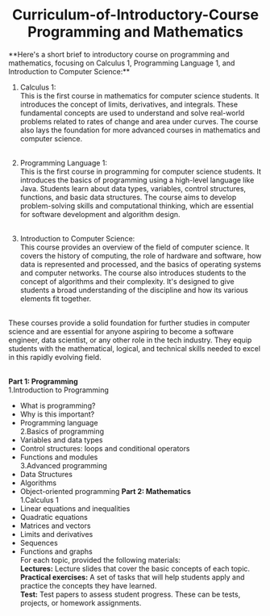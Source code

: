 <h1 align="center">Curriculum-of-Introductory-Course Programming and Mathematics</h1>
**Here's a short brief to introductory course on programming and mathematics, focusing on Calculus 1, Programming Language 1, and Introduction to Computer Science:** <br>

1. Calculus 1:<br> This is the first course in mathematics for computer science students. It introduces the concept of limits, derivatives, and integrals. These fundamental concepts are used to understand and solve real-world problems related to rates of change and area under curves. The course also lays the foundation for more advanced courses in mathematics and computer science.<br><br>

2. Programming Language 1:<br> This is the first course in programming for computer science students. It introduces the basics of programming using a high-level language like Java. Students learn about data types, variables, control structures, functions, and basic data structures. The course aims to develop problem-solving skills and computational thinking, which are essential for software development and algorithm design.<br><br>

3. Introduction to Computer Science:<br> This course provides an overview of the field of computer science. It covers the history of computing, the role of hardware and software, how data is represented and processed, and the basics of operating systems and computer networks. The course also introduces students to the concept of algorithms and their complexity. It's designed to give students a broad understanding of the discipline and how its various elements fit together.<br><br>

These courses provide a solid foundation for further studies in computer science and are essential for anyone aspiring to become a software engineer, data scientist, or any other role in the tech industry. They equip students with the mathematical, logical, and technical skills needed to excel in this rapidly evolving field.<br><br>

**Part 1: Programming**<br>
1.Introduction to Programming<br>
- What is programming?
- Why is this important?
- Programming language<br>
2.Basics of programming<br>
- Variables and data types
- Control structures: loops and conditional operators
- Functions and modules<br>
3.Advanced programming<br>
- Data Structures
- Algorithms
- Object-oriented programming
**Part 2: Mathematics**<br>
1.Calculus 1<br>
- Linear equations and inequalities
- Quadratic equations
- Matrices and vectors
- Limits and derivatives
- Sequences
- Functions and graphs <br>
For each topic, provided the following materials:<br>
**Lectures:** Lecture slides that cover the basic concepts of each topic.<br>
**Practical exercises:** A set of tasks that will help students apply and practice the concepts they have learned.<br>
**Test:** Test papers to assess student progress. These can be tests, projects, or homework assignments.
